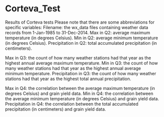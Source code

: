 # Corteva_Test
Results of Corteva tests
Please note that there are some abbreviations for specific variables:
Filename: the wx_data files containing weather data records from 1-Jan-1985 to 31-Dec-2014. 
Max in Q2: average maximum temperature (in degrees Celsius).
Min in Q2: average minimum temperature (in degrees Celsius).
Precipitation in Q2: total accumulated precipitation (in centimeters).

Max in Q3: the count of how many weather stations had that year as the highest annual average maximum temperature.
Min in Q3: the count of how many weather stations had that year as the highest annual average minimum temperature.
Precipitation in Q3: the count of how many weather stations had that year as the highest total annual precipitation. 

Max in Q4: the correlation between the average maximum temperature (in degrees Celsius) and grain yield data.
Min in Q4: the correlation between the average minimum temperature (in degrees Celsius) and grain yield data.
Precipitation in Q4: the correlation between the total accumulated precipitation (in centimeters) and grain yield data.
